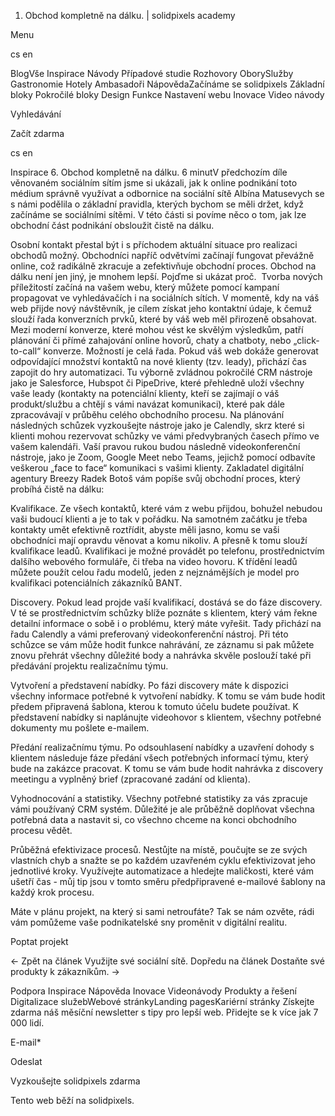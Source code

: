 <ol>
<li>Obchod kompletně na dálku. | solidpixels academy</li>
</ol>
<p>Menu</p>
<p>cs en</p>
<p>BlogVše Inspirace Návody Případové studie Rozhovory OborySlužby Gastronomie Hotely Ambasadoři NápovědaZačínáme se solidpixels Základní bloky Pokročilé bloky Design Funkce Nastavení webu Inovace Video návody</p>
<p>Vyhledávání</p>
<p>Začít zdarma</p>
<p>cs en</p>
<p>Inspirace
6. Obchod kompletně na dálku.
6 minutV předchozím díle věnovaném sociálním sítím jsme si ukázali, jak k online podnikání toto médium správně využívat a odbornice na sociální sítě Albína Matusevych se s námi podělila o základní pravidla, kterých bychom se měli držet, když začínáme se sociálními sítěmi. V této části si povíme něco o tom, jak lze obchodní část podnikání obsloužit čistě na dálku.</p>
<p>Osobní kontakt přestal být i s příchodem aktuální situace pro realizaci obchodů možný. Obchodníci napříč odvětvími začínají fungovat převážně online, což radikálně zkracuje a zefektivňuje obchodní proces. Obchod na dálku není jen jiný, je mnohem lepší. Pojďme si ukázat proč. 
Tvorba nových příležitostí začíná na vašem webu, který můžete pomocí kampaní propagovat ve vyhledávačích i na sociálních sítích. V momentě, kdy na váš web přijde nový návštěvník, je cílem získat jeho kontaktní údaje, k čemuž slouží řada konverzních prvků, které by váš web měl přirozeně obsahovat. Mezi moderní konverze, které mohou vést ke skvělým výsledkům, patří plánování či přímé zahajování online hovorů, chaty a chatboty, nebo „click-to-call“ konverze. Možností je celá řada.
Pokud váš web dokáže generovat odpovídající množství kontaktů na nové klienty (tzv. leady), přichází čas zapojit do hry automatizaci. Tu výborně zvládnou pokročilé CRM nástroje jako je Salesforce, Hubspot či PipeDrive, které přehledně uloží všechny vaše leady (kontakty na potenciální klienty, kteří se zajímají o váš produkt/službu a chtějí s vámi navázat komunikaci), které pak dále zpracovávají v průběhu celého obchodního procesu.
Na plánování následných schůzek vyzkoušejte nástroje jako je Calendly, skrz které si klienti mohou rezervovat schůzky ve vámi předvybraných časech přímo ve vašem kalendáři. Vaší pravou rukou budou následně videokonferenční nástroje, jako je Zoom, Google Meet nebo Teams, jejichž pomocí odbavíte veškerou „face to face“ komunikaci s vašimi klienty.
Zakladatel digitální agentury Breezy Radek Botoš vám popíše svůj obchodní proces, který probíhá čistě na dálku:</p>
<p>Kvalifikace. Ze všech kontaktů, které vám z webu přijdou, bohužel nebudou vaši budoucí klienti a je to tak v pořádku. Na samotném začátku je třeba kontakty umět efektivně roztřídit, abyste měli jasno, komu se vaši obchodníci mají opravdu věnovat a komu nikoliv. A přesně k tomu slouží kvalifikace leadů. Kvalifikaci je možné provádět po telefonu, prostřednictvím dalšího webového formuláře, či třeba na video hovoru. K třídění leadů můžete použít celou řadu modelů, jeden z nejznámějších je model pro kvalifikaci potenciálních zákazníků BANT.</p>
<p>Discovery. Pokud lead projde vaší kvalifikací, dostává se do fáze discovery. V té se prostřednictvím schůzky blíže poznáte s klientem, který vám řekne detailní informace o sobě i o problému, který máte vyřešit. Tady přichází na řadu Calendly a vámi preferovaný videokonferenční nástroj. Při této schůzce se vám může hodit funkce nahrávání, ze záznamu si pak můžete znovu přehrát všechny důležité body a nahrávka skvěle poslouží také při předávání projektu realizačnímu týmu.</p>
<p>Vytvoření a představení nabídky. Po fázi discovery máte k dispozici všechny informace potřebné k vytvoření nabídky. K tomu se vám bude hodit předem připravená šablona, kterou k tomuto účelu budete používat. K představení nabídky si naplánujte videohovor s klientem, všechny potřebné dokumenty mu pošlete e-mailem.</p>
<p>Předání realizačnímu týmu. Po odsouhlasení nabídky a uzavření dohody s klientem následuje fáze předání všech potřebných informací týmu, který bude na zakázce pracovat. K tomu se vám bude hodit nahrávka z discovery meetingu a vyplněný brief (zpracované zadání od klienta).</p>
<p>Vyhodnocování a statistiky. Všechny potřebné statistiky za vás zpracuje vámi používaný CRM systém. Důležité je ale průběžně doplňovat všechna potřebná data a nastavit si, co všechno chceme na konci obchodního procesu vědět.</p>
<p>Průběžná efektivizace procesů. Nestůjte na místě, poučujte se ze svých vlastních chyb a snažte se po každém uzavřeném cyklu efektivizovat jeho jednotlivé kroky. Využívejte automatizace a hledejte maličkosti, které vám ušetří čas - můj tip jsou v tomto směru předpřipravené e-mailové šablony na každý krok procesu.</p>
<p>Máte v plánu projekt, na který si sami netroufáte? Tak se nám ozvěte, rádi vám pomůžeme vaše podnikatelské sny proměnit v digitální realitu.</p>
<p>Poptat projekt</p>
<p>← Zpět na článek Využijte své sociální sítě.
 Dopředu na článek Dostaňte své produkty k zákazníkům. →</p>
<p>Podpora
 Inspirace
Nápověda
Inovace
Videonávody
 Produkty a řešení
 Digitalizace služebWebové stránkyLanding pagesKariérní stránky Získejte zdarma náš měsíční newsletter s tipy pro lepší web. Přidejte se k více jak 7 000 lidí.</p>
<p>E-mail*</p>
<p>Odeslat</p>
<p>Vyzkoušejte solidpixels zdarma</p>
<p>Tento web běží na solidpixels.</p>